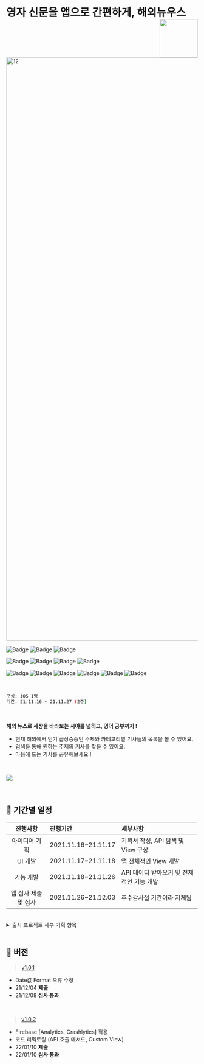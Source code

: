 
# 영자 신문을 앱으로 간편하게, 해외뉴우스<img src = "https://user-images.githubusercontent.com/93528918/149170874-1428e755-5919-4f06-a153-631c55d4e09e.png" width = 100  align = right> 

<img width="1534" alt="12" src="https://user-images.githubusercontent.com/74236080/143826875-c12c807d-0b03-4c25-8e97-38b79119164d.png">

<br>

![Badge](https://img.shields.io/badge/Xcode-13.0-blue) 
![Badge](https://img.shields.io/badge/iOS-13.0-green)
![Badge](https://img.shields.io/badge/Swift-5-orange)

![Badge](https://img.shields.io/badge/Realm-10.19.0-red)
![Badge](https://img.shields.io/badge/Alamofire-5.4.4-red)
![Badge](https://img.shields.io/badge/SwiftyJSON-5.0.0-important)
![Badge](https://img.shields.io/badge/Kingfisher-7.1.2-yellowgreen)

![Badge](https://img.shields.io/badge/SnapKit-5.0.1-blue)
![Badge](https://img.shields.io/badge/Pageboy-3.6.2-success)
![Badge](https://img.shields.io/badge/Tabman-2.11.1-blueviolet)
![Badge](https://img.shields.io/badge/Toast-5.0.1-yellow)
![Badge](https://img.shields.io/badge/SkeletonView-1.26.0-ff69b4)
![Badge](https://img.shields.io/badge/CHTCollectionViewWaterfallLayout-0.9.19-lightgrey)

<br>


```sh
구성: iOS 1명
기간: 21.11.16 ~ 21.11.27 (2주)
```

<br>

**해외 뉴스로 세상을 바라보는 시야를 넓히고, 영어 공부까지 !**

- 현재 해외에서 인기 급상승중인 주제와 카테고리별 기사들의 목록을 볼 수 있어요.
- 검색을 통해 원하는 주제의 기사를 찾을 수 있어요.
- 마음에 드는 기사를 공유해보세요 !

<br>

<a href="https://apps.apple.com/kr/app/%ED%95%B4%EC%99%B8%EB%89%B4%EC%9A%B0%EC%8A%A4/id1596846397
"><img src="https://www.atrinh.com/list/images/download.svg"></a>



<br />

## 📌  기간별 일정

| 진행사항 | 진행기간 | 세부사항 |
|:---:| :--- | :--- |
| 아이디어 기획 | 2021.11.16~21.11.17 | 기획서 작성, API 탐색 및 View 구상 |
| UI 개발 | 2021.11.17~21.11.18 | 앱 전체적인 View 개발 |
| 기능 개발 | 2021.11.18~21.11.26 | API 데이터 받아오기 및 전체적인 기능 개발  |
| 앱 심사 제출 및 심사 | 2021.11.26~21.12.03 | 추수감사절 기간이라 지체됨 |
 

<br />


<details>
<summary>출시 프로젝트 세부 기획 항목</summary>

![스크린샷 2021-12-04 오후 4 36 46](https://user-images.githubusercontent.com/74236080/144701789-fa1198e4-0373-4c82-8be7-5921f2074c73.png)

![스크린샷 2021-12-04 오후 4 37 09](https://user-images.githubusercontent.com/74236080/144701790-72d72d18-459f-4568-8603-30263bf6e286.png)
  
</div>
</details>




<br />

## 📌  버전

> [v1.0.1](https://www.notion.so/v1-0-1-2285257857644e7b8916099eb816309a)

- Date값 Format 오류 수정
- 21/12/04 **제출**
- 21/12/08 **심사 통과**

<br>

> [v1.0.2](https://www.notion.so/v1-0-2-57a5662ca6c44d94a1c306df9d3b5083)

- Firebase [Analytics, Crashlytics] 적용
- 코드 리펙토링 (API 호출 메서드, Custom View)
- 22/01/10 **제출**
- 22/01/10 **심사 통과**





